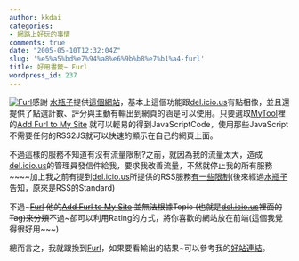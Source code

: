 ```yaml
---
author: kkdai
categories:
- 網路上好玩的事情
comments: true
date: "2005-05-10T12:32:04Z"
slug: '%e5%a5%bd%e7%94%a8%e6%9b%b8%e7%b1%a4-furl'
title: 好用書籤~ Furl
wordpress_id: 237
---
```


[![Furl](http://www.furl.net/i/logo_furl_2004.gif)](http://www.furl.net/)感謝 [水瓶子](http://nextservices.blogspot.com/)提供[這個網站](http://www.furl.net/index.jsp)，基本上這個功能跟[del.icio.us](http://del.icio.us/)有點相像，並且還提供了點選計數、評分與主動有輸出到網頁的涵是可以使用。只要選取[MyTool](http://www.furl.net/tools.jsp)裡的[Add Furl to My Site](http://www.furl.net/shareSite.jsp) 就可以輕易的得到JavaScriptCode，使用那些JavaScript不需要任何的RSS2JS就可以快速的顯示在自己的網頁上面。

不過這樣的服務不知道有沒有流量限制?之前，就因為我的流量太大，造成[del.icio.us](http://del.icio.us/)的管理員發信件給我，要求我改善流量，不然就停止我的所有服務~~~~加上我之前有提到[del.icio.us](http://del.icio.us/)所提供的RSS服務[有一些限制](http://www.evanlin.com/blog/archives/000226.html#1523)(後來經過[水瓶子](http://nextservices.blogspot.com/)告知，原來是RSS的Standard)

不過~~~[Furl](http://www.furl.net/) 他的[Add Furl to My Site](http://www.furl.net/shareSite.jsp) 並無法根據Topic (也就是[del.icio.us](http://del.icio.us/)裡面的Tag)來分類~~不過~卻可以利用Rating的方式，將你喜歡的網站放在前端(這個我覺得很好用~~~)

總而言之，我就跟換到[Furl](http://www.furl.net/)，如果要看輸出的結果~可以參考我的[好站連結](http://www.evanlin.com/blog/archives/000295.html)。  

